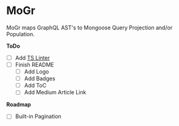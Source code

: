 # MoGr
MoGr maps GraphQL AST's to Mongoose Query Projection and/or Population.

**ToDo**
- [ ] Add [TS Linter](https://itnext.io/step-by-step-building-and-publishing-an-npm-typescript-package-44fe7164964c)
- [ ] Finish README
  - [ ] Add Logo
  - [ ] Add Badges
  - [ ] Add ToC
  - [ ] Add Medium Article Link

**Roadmap**
- [ ] Built-in Pagination
